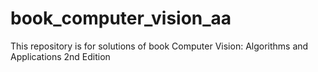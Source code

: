 # book_computer_vision_aa

This repository is for solutions of book Computer Vision: Algorithms and Applications 2nd Edition